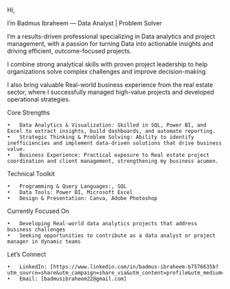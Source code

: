 Hi, 

I’m Badmus Ibraheem — Data Analyst  | Problem Solver

I’m a results-driven professional specializing in Data analytics and project management, with a passion for turning Data into actionable insights and driving efficient, outcome-focused projects.


I combine strong analytical skills with proven project leadership to help organizations solve complex challenges and improve decision-making.


I also bring valuable Real-world business experience from the real estate sector, where I successfully managed high-value projects and developed operational strategies.


Core Strengths

	•	Data Analytics & Visualization: Skilled in SQL, Power BI, and Excel to extract insights, build dashboards, and automate reporting.
	•	Strategic Thinking & Problem Solving: Ability to identify inefficiencies and implement data-driven solutions that drive business value.
	•	Business Experience: Practical exposure to Real estate project coordination and client management, strengthening my business acumen.



Technical Toolkit

	•	Programming & Query Languages:, SQL
	•	Data Tools: Power BI, Microsoft Excel
	•	Design & Presentation: Canva, Adobe Photoshop


Currently Focused On

	•	Developing Real-world data analytics projects that address business challenges
	•	Seeking opportunities to contribute as a data analyst or project manager in dynamic teams



Let’s Connect

	•	LinkedIn: [https://www.linkedin.com/in/badmus-ibraheem-b7576635b?utm_source=share&utm_campaign=share_via&utm_content=profile&utm_medium=ios_app]
	•	Email: [badmusibraheem22@gmail.com]
